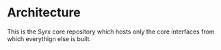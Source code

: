 # Architecture

This is the Syrx core repository which hosts only the core interfaces from which everythign else is built. 